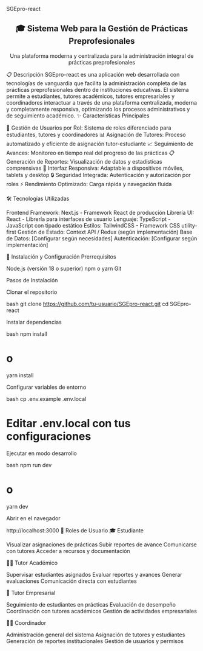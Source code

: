 SGEpro-react
<div align="center">
  <h2>🎓 Sistema Web para la Gestión de Prácticas Preprofesionales</h2>
  <p>Una plataforma moderna y centralizada para la administración integral de prácticas preprofesionales</p>
</div>
📋 Descripción
SGEpro-react es una aplicación web desarrollada con tecnologías de vanguardia que facilita la administración completa de las prácticas preprofesionales dentro de instituciones educativas.
El sistema permite a estudiantes, tutores académicos, tutores empresariales y coordinadores interactuar a través de una plataforma centralizada, moderna y completamente responsiva, optimizando los procesos administrativos y de seguimiento académico.
✨ Características Principales

👥 Gestión de Usuarios por Rol: Sistema de roles diferenciado para estudiantes, tutores y coordinadores
📊 Asignación de Tutores: Proceso automatizado y eficiente de asignación tutor-estudiante
📈 Seguimiento de Avances: Monitoreo en tiempo real del progreso de las prácticas
📋 Generación de Reportes: Visualización de datos y estadísticas comprensivas
📱 Interfaz Responsiva: Adaptable a dispositivos móviles, tablets y desktop
🔒 Seguridad Integrada: Autenticación y autorización por roles
⚡ Rendimiento Optimizado: Carga rápida y navegación fluida

🛠️ Tecnologías Utilizadas

Frontend Framework: Next.js - Framework React de producción
Librería UI: React - Librería para interfaces de usuario
Lenguaje: TypeScript - JavaScript con tipado estático
Estilos: TailwindCSS - Framework CSS utility-first
Gestión de Estado: Context API / Redux (según implementación)
Base de Datos: [Configurar según necesidades]
Autenticación: [Configurar según implementación]

🚀 Instalación y Configuración
Prerrequisitos

Node.js (versión 18 o superior)
npm o yarn
Git

Pasos de Instalación

Clonar el repositorio

bash   git clone https://github.com/tu-usuario/SGEpro-react.git
   cd SGEpro-react

Instalar dependencias

bash   npm install
   # o
   yarn install

Configurar variables de entorno

bash   cp .env.example .env.local
   # Editar .env.local con tus configuraciones

Ejecutar en modo desarrollo

bash   npm run dev
   # o
   yarn dev

Abrir en el navegador

   http://localhost:3000
👥 Roles de Usuario
🎓 Estudiante

Visualizar asignaciones de prácticas
Subir reportes de avance
Comunicarse con tutores
Acceder a recursos y documentación

👨‍🏫 Tutor Académico

Supervisar estudiantes asignados
Evaluar reportes y avances
Generar evaluaciones
Comunicación directa con estudiantes

🏢 Tutor Empresarial

Seguimiento de estudiantes en prácticas
Evaluación de desempeño
Coordinación con tutores académicos
Gestión de actividades empresariales

👩‍💼 Coordinador

Administración general del sistema
Asignación de tutores y estudiantes
Generación de reportes institucionales
Gestión de usuarios y permisos
